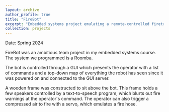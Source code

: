 ```yaml
---
layout: archive
author_profile: true
title: "FireBot"
excerpt: "Embedded systems project emulating a remote-controlled firetruck<br/><img style='height: 300px; width: auto' src='/images/firebot.png'>"
collection: projects
---
```


Date: Spring 2024

FireBot was an ambitious team project in my embedded systems course. The system we programmed is a Roomba. 

The bot is controlled through a GUI which presents the operator with a list of commands and a top-down map of everything the robot has seen since it was powered on and connected to the GUI server. 

A wooden frame was constructed to sit above the bot. This frame holds a few speakers controlled by a text-to-speech program, which blurts out fire warnings at the operator's command. The operator can also trigger a compressed air to fire with a servo, which emulates a fire hose. 